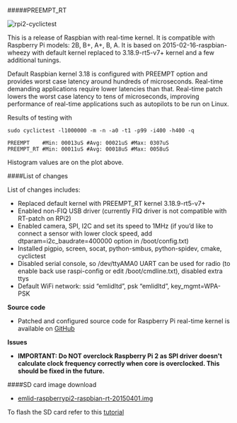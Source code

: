 #####PREEMPT_RT

![rpi2-cyclictest](img/rpi2-cyclictest-plot.png)

This is a release of Raspbian with real-time kernel. It is compatible with Raspberry Pi models: 2B, B+, A+, B, A.
It is based on 2015-02-16-raspbian-wheezy with default kernel replaced to 3.18.9-rt5-v7+ kernel and a few additional tunings.

Default Raspbian kernel 3.18 is configured with PREEMPT option and provides worst case latency around hundreds of microseconds. Real-time demanding applications require lower latencies than that. Real-time patch lowers the worst case latency to tens of microseconds, improving performance of real-time applications such as autopilots to be run on Linux.

Results of testing with

```
sudo cyclictest -l1000000 -m -n -a0 -t1 -p99 -i400 -h400 -q
```

```
PREEMPT    #Min: 00013uS #Avg: 00021uS #Max: 0307uS
PREEMPT_RT #Min: 00011uS #Avg: 00018uS #Max: 0058uS
```

Histogram values are on the plot above.

####List of changes

List of changes includes:

* Replaced default kernel with PREEMPT_RT kernel 3.18.9-rt5-v7+
* Enabled non-FIQ USB driver (currently FIQ driver is not compatible with RT-patch on RPi2)
* Enabled camera, SPI, I2C and set its speed to 1MHz (if you’d like to connect a sensor with lower clock speed, add dtparam=i2c_baudrate=400000 option in /boot/config.txt)
* Installed pigpio, screen, socat, python-smbus, python-spidev, cmake, cyclictest
* Disabled serial console, so /dev/ttyAMA0 UART can be used for radio (to enable back use raspi-config or edit /boot/cmdline.txt), disabled extra ttys
* Default WiFi network: ssid “emlidltd”, psk “emlidltd”, key_mgmt=WPA-PSK

**Source code**

* Patched and configured source code for Raspberry Pi real-time kernel is available on [GitHub](https://github.com/emlid/linux-rt-rpi)

**Issues**

* **IMPORTANT: Do NOT overclock Raspberry Pi 2 as SPI driver doesn't calculate clock frequency correctly when core is overclocked. This should be fixed in the future.**

####SD card image download

* [emlid-raspberrypi2-raspbian-rt-20150401.img](https://files.emlid.com/images/emlid-raspberrypi2-raspbian-rt-20150401.img)

To flash the SD card refer to this [tutorial](http://elinux.org/RPi_Easy_SD_Card_Setup#Flashing_the_SD_Card_using_Windows)
